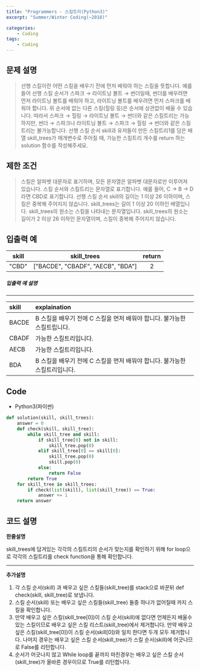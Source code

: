 ```yaml
---
title: "Programmers - 스킬트리(Python3)"
excerpt: "Summer/Winter Coding(~2018)"

categories:
    - Coding
tags:
    - Coding
---
```


## 문제 설명
> 선행 스킬이란 어떤 스킬을 배우기 전에 먼저 배워야 하는 스킬을 뜻합니다.
> 예를 들어 선행 스킬 순서가 스파크 → 라이트닝 볼트 → 썬더일때, 썬더를 배우려면 먼저 라이트닝 볼트를 배워야 하고, 라이트닝 볼트를 배우려면 먼저 스파크를 배워야 합니다.
> 위 순서에 없는 다른 스킬(힐링 등)은 순서에 상관없이 배울 수 있습니다. 따라서 스파크 → 힐링 → 라이트닝 볼트 → 썬더와 같은 스킬트리는 가능하지만, 썬더 → 스파크나 라이트닝 볼트 → 스파크 → 힐링 → 썬더와 같은 스킬트리는 불가능합니다.
> 선행 스킬 순서 skill과 유저들이 만든 스킬트리1를 담은 배열 skill_trees가 매개변수로 주어질 때, 가능한 스킬트리 개수를 return 하는 solution 함수를 작성해주세요.

## 제한 조건
> 스킬은 알파벳 대문자로 표기하며, 모든 문자열은 알파벳 대문자로만 이루어져 있습니다.
> 스킬 순서와 스킬트리는 문자열로 표기합니다. 
> 예를 들어, C → B → D 라면 CBD로 표기합니다.
> 선행 스킬 순서 skill의 길이는 1 이상 26 이하이며, 스킬은 중복해 주어지지 않습니다.
> skill_trees는 길이 1 이상 20 이하인 배열입니다.
> skill_trees의 원소는 스킬을 나타내는 문자열입니다.
> skill_trees의 원소는 길이가 2 이상 26 이하인 문자열이며, 스킬이 중복해 주어지지 않습니다.

## 입출력 예

| skill | skill_trees | return |
|:---:|:---:|:---:|
|"CBD"|["BACDE", "CBADF", "AECB", "BDA"]|2|

##### 입출력 예 설명
***

| skill | explaination |
|:---|:---|
|BACDE|B 스킬을 배우기 전에 C 스킬을 먼저 배워야 합니다. 불가능한 스킬트립니다.|
|CBADF|가능한 스킬트리입니다.|
|AECB|가능한 스킬트리입니다.|
|BDA|B 스킬을 배우기 전에 C 스킬을 먼저 배워야 합니다. 불가능한 스킬트리입니다.|

## Code
* Python3(파이썬)
```python
def solution(skill, skill_trees):
    answer = 0
    def check(skill, skill_tree):
        while skill_tree and skill:
            if skill_tree[0] not in skill:
                skill_tree.pop(0)
            elif skill_tree[0] == skill[0]:
                skill_tree.pop(0)
                skill.pop(0)
            else:
                return False
        return True
    for skill_tree in skill_trees:
        if check(list(skill), list(skill_tree)) == True:
            answer += 1
    return answer
```

## 코드 설명

**한줄설명**

skill_trees에 담겨있는 각각의 스킬트리의 순서가 맞는지를 확인하기 위해 for loop으로 각각의 스킬트리를 check function을 통해 확인합니다.

***

**추가설명**

1. 각 스킬 순서(skill) 과 배우고 싶은 스킬들(skill_tree)를 stack으로 바꾼뒤 def check(skill, skill_tree)로 보냅니다.
2. 스킬 순서(skill) 또는 배우고 싶은 스킬들(skill_tree) 둘중 하나가 없어질때 까지 스킬을 확인합니다.
3. 만약 배우고 싶은 스킬(skill_tree[0])이 스킬 순서(skill)에 없다면 언제든지 배울수 있는 스킬이므로 배우고 싶은 스킬 리스트(skill_tree)에서 제거합니다. 만약 배우고 싶은 스킬(skill_tree[0])이 스킬 순서(skill[0])와 일치 한다면 두개 모두 제거합니다. 나머지 경우는 배우고 싶은 스킬 순서(skill_tree)가 스킬 순서(skill)에 어긋나므로 False를 리턴합니다.
4. 순서가 어긋나지 않고 While loop를 끝까지 마친경우는 배우고 싶은 스킬 순서(skill_tree)가 올바른 경우이므로 True를 리턴합니다.